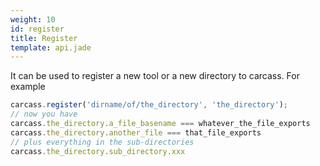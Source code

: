```yaml
---
weight: 10
id: register
title: Register
template: api.jade
---
```

It can be used to register a new tool or a new directory to carcass. For example

```js
carcass.register('dirname/of/the_directory', 'the_directory');
// now you have
carcass.the_directory.a_file_basename === whatever_the_file_exports
carcass.the_directory.another_file === that_file_exports
// plus everything in the sub-directories
carcass.the_directory.sub_directory.xxx
```
